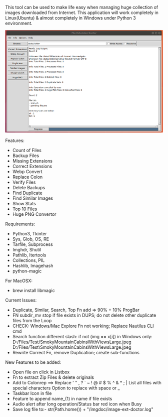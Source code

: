 This tool can be used to make life easy when managing huge collection of images downloaded from Internet.
This application will work completely in Linux(Ubuntu) & almost completely in Windows under Python 3 environment.

![](main.png)


Features:
- Count of Files
- Backup Files
- Missing Extensions
- Correct Extensions
- Webp Convert
- Replace Colon
- Verify Files
- Delete Backups
- Find Duplicate
- Find Similar Images
- Show Stats
- Top 10 Files
- Huge PNG Convertor


Requirements:
- Python3, Tkinter
- Sys, Glob, OS, RE
- Tarfile, Subprocess
- Imghdr, Shutil
- Pathlib, Itertools
- Collections, PIL
- Hashlib, Imagehash
- python-magic

For MacOSX:
- brew install libmagic


Current Issues:
- Duplicate, Similar, Search, Top Fn add => 90% + 10% ProgBar
- FN subdir_mv stop if file exists in DUPS; do not delete other duplicate files from the Loop
- CHECK: Windows/Mac Explore Fn not working; Replace Nautilus CLI cmd
- Search function different slash: if not (img == x[i]) in Windows only:
    D:/Files/Test/SmokyMountainCabinsWithViewsLarge.jpeg
    D:/Files/Test\SmokyMountainCabinsWithViewsLarge.jpeg
- Rewrite Correct Fn, remove Duplication; create sub-functions


New Features to be added:
- Open file on click in Listbox
- Fn to extract Zip Files & delete originals
- Add to Colonrep ==> Replace ' " , ? ` ~ ! @ # $ % ^ & * ; |
   List all files with special characters
   Option to replace with space or _
- Taskbar Icon in file
- Feature to append name_(1) in name if file exists
- Audio alert after long operation/Status bar red icon when Busy
- Save log file to:-  str(Path.home()) + "/imgdoc/image-ext-doctor.log"
